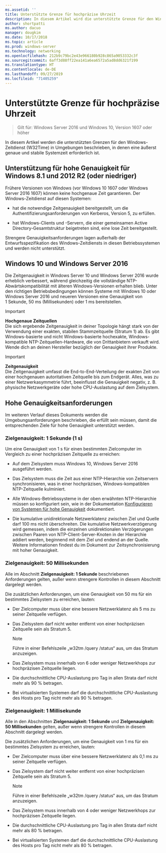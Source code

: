 ```yaml
---
ms.assetid: ''
title: Unterstützte Grenze für hochpräzise Uhrzeit
description: In diesem Artikel wird die unterstützte Grenze für den Windows-Zeitdienst (W32Time) in Umgebungen beschrieben, in denen eine äußerst genaue und stabile Systemzeit erforderlich ist.
author: shortpatti
ms.author: dacuo
manager: dougkim
ms.date: 10/17/2018
ms.topic: article
ms.prod: windows-server
ms.technology: networking
ms.openlocfilehash: 212b9c79bc2e43e966180b928c865a9053332c3f
ms.sourcegitcommit: 6aff3d88ff22ea141a6ea6572a5ad8dd6321f199
ms.translationtype: HT
ms.contentlocale: de-DE
ms.lasthandoff: 09/27/2019
ms.locfileid: "71405259"
---
```

# <a name="support-boundary-for-high-accuracy-time"></a>Unterstützte Grenze für hochpräzise Uhrzeit

>Gilt für: Windows Server 2016 und Windows 10, Version 1607 oder höher

In diesem Artikel werden die unterstützten Grenzen für den Windows-Zeitdienst (W32Time) in Umgebungen beschrieben, in denen eine äußerst genaue und stabile Systemzeit erforderlich ist.

## <a name="high-accuracy-support-for-windows-81-and-2012-r2-or-prior"></a>Unterstützung für hohe Genauigkeit für Windows 8.1 und 2012 R2 (oder niedriger)

Frühere Versionen von Windows (vor Windows 10 1607 oder Windows Server 2016 1607) können keine hochgenaue Zeit garantieren. Der Windows-Zeitdienst auf diesen Systemen:

-   hat die notwendige Zeitgenauigkeit bereitgestellt, um die Authentifizierungsanforderungen von Kerberos, Version 5, zu erfüllen.

-   hat Windows-Clients und -Servern, die einer gemeinsamen Active Directory-Gesamtstruktur beigetreten sind, eine lose Zeit bereitgestellt.

Strengere Genauigkeitsanforderungen lagen außerhalb der Entwurfsspezifikation des Windows-Zeitdiensts in diesen Betriebssystemen und werden nicht unterstützt.

## <a name="windows-10-and-windows-server-2016"></a>Windows 10 und Windows Server 2016

Die Zeitgenauigkeit in Windows Server 10 und Windows Server 2016 wurde erheblich verbessert, während gleichzeitig die vollständige NTP-Abwärtskompatibilität mit älteren Windows-Versionen erhalten blieb. Unter den richtigen Betriebsbedingungen können Systeme mit Windows 10 oder Windows Server 2016 und neueren Versionen eine Genauigkeit von 1 Sekunde, 50 ms (Millisekunden) oder 1 ms bereitstellen.

>[!IMPORTANT]
>**Hochgenaue Zeitquellen**<br>
>Die sich ergebende Zeitgenauigkeit in deiner Topologie hängt stark von der Verwendung einer exakten, stabilen Stammzeitquelle (Stratum 1) ab. Es gibt Windows-basierte und nicht Windows-basierte hochexakte, Windows-kompatible NTP-Zeitquellen-Hardware, die von Drittanbietern verkauft wird. Wende dich an deinen Hersteller bezüglich der Genauigkeit ihrer Produkte.

>[!IMPORTANT]
>**Zeitgenauigkeit**<br>
>Die Zeitgenauigkeit umfasst die End-to-End-Verteilung der exakten Zeit von einer hochgenauen autoritativen Zeitquelle bis zum Endgerät. Alles, was zu einer Netzwerkasymmetrie führt, beeinflusst die Genauigkeit negativ, z. B. physische Netzwerkgeräte oder hohe CPU-Auslastung auf dem Zielsystem.

## <a name="high-accuracy-requirements"></a>Hohe Genauigkeitsanforderungen

Im weiteren Verlauf dieses Dokuments werden die Umgebungsanforderungen beschrieben, die erfüllt sein müssen, damit die entsprechenden Ziele für hohe Genauigkeit unterstützt werden.

### <a name="target-accuracy-1-second-1s"></a>Zielgenauigkeit: 1 Sekunde (1 s)

Um eine Genauigkeit von 1 s für einen bestimmten Zielcomputer im Vergleich zu einer hochpräzisen Zeitquelle zu erreichen:

-   Auf dem Zielsystem muss Windows 10, Windows Server 2016 ausgeführt werden.

-   Das Zielsystem muss die Zeit aus einer NTP-Hierarchie von Zeitservern synchronisieren, was in einer hochpräzisen, Windows-kompatiblen NTP-Zeitquelle kulminiert.

-   Alle Windows-Betriebssysteme in der oben erwähnten NTP-Hierarchie müssen so konfiguriert sein, wie in der Dokumentation [Konfigurieren von Systemen für hohe Genauigkeit](configuring-systems-for-high-accuracy.md) dokumentiert.

-   Die kumulative unidirektionale Netzwerklatenz zwischen Ziel und Quelle darf 100 ms nicht überschreiten. Die kumulative Netzwerkverzögerung wird gemessen, indem die einzelnen unidirektionalen Verzögerungen zwischen Paaren von NTP-Client-Server-Knoten in der Hierarchie addiert werden, beginnend mit dem Ziel und endend an der Quelle. Weitere Informationen findest du im Dokument zur Zeitsynchronisierung mit hoher Genauigkeit.

### <a name="target-accuracy-50-milliseconds"></a>Zielgenauigkeit: 50 Millisekunden

Alle im Abschnitt **Zielgenauigkeit:  1 Sekunde** beschriebenen Anforderungen gelten, außer wenn strengere Kontrollen in diesem Abschnitt dargelegt werden.

Die zusätzlichen Anforderungen, um eine Genauigkeit von 50 ms für ein bestimmtes Zielsystem zu erreichen, lauten:

-   Der Zielcomputer muss über eine bessere Netzwerklatenz als 5 ms zu seiner Zeitquelle verfügen.

-   Das Zielsystem darf nicht weiter entfernt von einer hochpräzisen Zeitquelle sein als Stratum 5.

    >[!Note]
    >Führe in einer Befehlszeile „w32tm /query /status“ aus, um das Stratum anzuzeigen.

-   Das Zielsystem muss innerhalb von 6 oder weniger Netzwerkhops zur hochpräzisen Zeitquelle liegen.

-   Die durchschnittliche CPU-Auslastung pro Tag in allen Strata darf nicht mehr als 90 % betragen.

-   Bei virtualisierten Systemen darf die durchschnittliche CPU-Auslastung des Hosts pro Tag nicht mehr als 90 % betragen.

### <a name="target-accuracy-1-millisecond"></a>Zielgenauigkeit: 1 Millisekunde

Alle in den Abschnitten **Zielgenauigkeit:  1 Sekunde** und **Zielgenauigkeit:  50 Millisekunden** gelten, außer wenn strengere Kontrollen in diesem Abschnitt dargelegt werden.

Die zusätzlichen Anforderungen, um eine Genauigkeit von 1 ms für ein bestimmtes Zielsystem zu erreichen, lauten:

-   Der Zielcomputer muss über eine bessere Netzwerklatenz als 0,1 ms zu seiner Zeitquelle verfügen.

-   Das Zielsystem darf nicht weiter entfernt von einer hochpräzisen Zeitquelle sein als Stratum 5.

    >[!Note]
    >Führe in einer Befehlszeile „w32tm /query /status“ aus, um das Stratum anzuzeigen.

-   Das Zielsystem muss innerhalb von 4 oder weniger Netzwerkhops zur hochpräzisen Zeitquelle liegen.

-   Die durchschnittliche CPU-Auslastung pro Tag in allen Strata darf nicht mehr als 80 % betragen.

-   Bei virtualisierten Systemen darf die durchschnittliche CPU-Auslastung des Hosts pro Tag nicht mehr als 80 % betragen.
